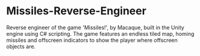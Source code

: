 # Missiles-Reverse-Engineer

Reverse engineer of the game 'Missiles!', by Macaque, built in the Unity engine using C# scripting. The game features an endless tiled map, 
homing missiles and offscreen indicators to show the player where offscreen objects are.
